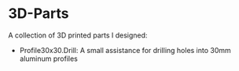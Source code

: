 # 3D-Parts

A collection of 3D printed parts I designed:

- Profile30x30.Drill: A small assistance for drilling holes into 30mm aluminum profiles
  

